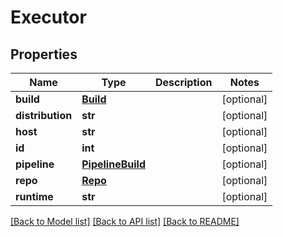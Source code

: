 # Executor

## Properties
Name | Type | Description | Notes
------------ | ------------- | ------------- | -------------
**build** | [**Build**](Build.md) |  | [optional] 
**distribution** | **str** |  | [optional] 
**host** | **str** |  | [optional] 
**id** | **int** |  | [optional] 
**pipeline** | [**PipelineBuild**](PipelineBuild.md) |  | [optional] 
**repo** | [**Repo**](Repo.md) |  | [optional] 
**runtime** | **str** |  | [optional] 

[[Back to Model list]](../README.md#documentation-for-models) [[Back to API list]](../README.md#documentation-for-api-endpoints) [[Back to README]](../README.md)

